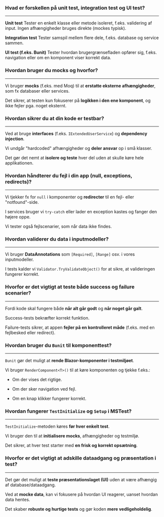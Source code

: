 ### Hvad er forskellen på unit test, integration test og UI test?
---
**Unit test** 
Tester en enkelt klasse eller metode isoleret, f.eks. validering af input. Ingen afhængigheder bruges direkte (mockes typisk).

**Integration test** 
Tester samspil mellem flere dele, f.eks. database og service sammen.

**UI test (f.eks. Bunit)** 
Tester hvordan brugergrænsefladen opfører sig, f.eks. navigation eller om en komponent viser korrekt data.


### Hvordan bruger du mocks og hvorfor?
---
Vi bruger **mocks** (f.eks. med Moq) til at **erstatte eksterne afhængigheder**, som fx databaser eller services.

Det sikrer, at testen kun fokuserer på **logikken i den ene komponent**, og ikke fejler pga. noget eksternt.
  

### Hvordan sikrer du at din kode er testbar?
---
Ved at bruge **interfaces** (f.eks. `IExtendedUserService`) og **dependency injection**.

Vi undgår "hardcoded" afhængigheder og **deler ansvar** op i små klasser.

Det gør det nemt at **isolere og teste** hver del uden at skulle køre hele applikationen.


### Hvordan håndterer du fejl i din app (null, exceptions, redirects)?
---
Vi tjekker fx for `null` i komponenter og **redirecter** til en fejl- eller "notfound"-side.

I services bruger vi `try-catch` eller lader en exception kastes og fanger den højere oppe.

Vi tester også fejlscenarier, som når data ikke findes.


### Hvordan validerer du data i inputmodeller?
---
Vi bruger **DataAnnotations** som `[Required]`, `[Range]` osv. i vores inputmodeller.

I tests kalder vi `Validator.TryValidateObject()` for at sikre, at valideringen fungerer korrekt.


### Hvorfor er det vigtigt at teste både success og failure scenarier?
---
Fordi kode skal fungere både **når alt går godt** og **når noget går galt**.
    
Success-tests bekræfter korrekt funktion.
 
Failure-tests sikrer, at appen **fejler på en kontrolleret måde** (f.eks. med en fejlbesked eller redirect).
  

### Hvordan bruger du `Bunit` til komponenttest?
---
`Bunit` gør det muligt at **rende Blazor-komponenter i testmiljøet**.

Vi bruger `RenderComponent<T>()` til at køre komponenten og tjekke f.eks.:

- Om der vises det rigtige.

- Om der sker navigation ved fejl.

- Om en knap klikker fungerer korrekt.


### Hvordan fungerer `TestInitialize` og `Setup` i MSTest?
---
`TestInitialize`-metoden køres **før hver enkelt test**.
 
Vi bruger den til at **initialisere mocks**, afhængigheder og testmiljø.

Det sikrer, at hver test starter med **en frisk og korrekt opsætning**.




### Hvorfor er det vigtigt at adskille dataadgang og præsentation i test?
---
Det gør det muligt at **teste præsentationslaget (UI)** uden at være afhængig af database/dataadgang.

Ved at **mocke data**, kan vi fokusere på hvordan UI reagerer, uanset hvordan data hentes.

Det skaber **robuste og hurtige tests** og gør koden **mere vedligeholdelig**.